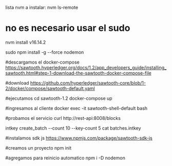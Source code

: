 lista nvm a instalar:
nvm ls-remote  
# no es necesario usar el sudo  
nvm install v16.14.2  

sudo npm install -g --force nodemon  
  

#descargamos el docker-compose
https://sawtooth.hyperledger.org/docs/1.2/app_developers_guide/installing_sawtooth.html#step-1-download-the-sawtooth-docker-compose-file

#download
https://github.com/hyperledger/sawtooth-core/blob/1-2/docker/compose/sawtooth-default.yaml

#ejecutamos cd sawtooth-1.2
docker-compose up

#ingresamos al cliente
docker exec -it sawtooth-shell-default bash

#probamos el servicio
curl http://rest-api:8008/blocks

intkey create_batch --count 10 --key-count 5
cat batches.intkey

#instalamos sdk js
https://www.npmjs.com/package/sawtooth-sdk-js

#creamos un proyecto
npm init

#agregamos para reinicio automatico
npm i -D nodemon


